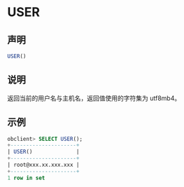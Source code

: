 # USER

## 声明

```sql
USER()
```

## 说明

返回当前的用户名与主机名，返回值使用的字符集为 utf8mb4。

## 示例

```sql
obclient> SELECT USER();
+---------------------+
| USER()              |
+---------------------+
| root@xxx.xx.xxx.xxx |
+---------------------+
1 row in set 
```
